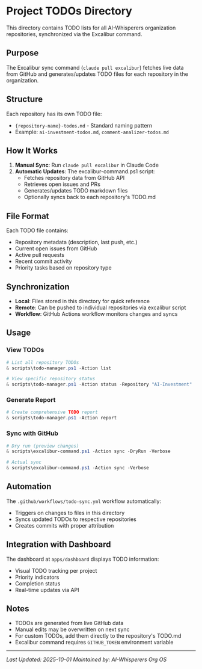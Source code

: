 # Project TODOs Directory

This directory contains TODO lists for all AI-Whisperers organization repositories, synchronized via the Excalibur command.

## Purpose

The Excalibur sync command (`claude pull excalibur`) fetches live data from GitHub and generates/updates TODO files for each repository in the organization.

## Structure

Each repository has its own TODO file:
- `{repository-name}-todos.md` - Standard naming pattern
- Example: `ai-investment-todos.md`, `comment-analizer-todos.md`

## How It Works

1. **Manual Sync**: Run `claude pull excalibur` in Claude Code
2. **Automatic Updates**: The excalibur-command.ps1 script:
   - Fetches repository data from GitHub API
   - Retrieves open issues and PRs
   - Generates/updates TODO markdown files
   - Optionally syncs back to each repository's TODO.md

## File Format

Each TODO file contains:
- Repository metadata (description, last push, etc.)
- Current open issues from GitHub
- Active pull requests
- Recent commit activity
- Priority tasks based on repository type

## Synchronization

- **Local**: Files stored in this directory for quick reference
- **Remote**: Can be pushed to individual repositories via excalibur script
- **Workflow**: GitHub Actions workflow monitors changes and syncs

## Usage

### View TODOs
```powershell
# List all repository TODOs
& scripts\todo-manager.ps1 -Action list

# View specific repository status
& scripts\todo-manager.ps1 -Action status -Repository "AI-Investment"
```

### Generate Report
```powershell
# Create comprehensive TODO report
& scripts\todo-manager.ps1 -Action report
```

### Sync with GitHub
```powershell
# Dry run (preview changes)
& scripts\excalibur-command.ps1 -Action sync -DryRun -Verbose

# Actual sync
& scripts\excalibur-command.ps1 -Action sync -Verbose
```

## Automation

The `.github/workflows/todo-sync.yml` workflow automatically:
- Triggers on changes to files in this directory
- Syncs updated TODOs to respective repositories
- Creates commits with proper attribution

## Integration with Dashboard

The dashboard at `apps/dashboard` displays TODO information:
- Visual TODO tracking per project
- Priority indicators
- Completion status
- Real-time updates via API

## Notes

- TODOs are generated from live GitHub data
- Manual edits may be overwritten on next sync
- For custom TODOs, add them directly to the repository's TODO.md
- Excalibur command requires `GITHUB_TOKEN` environment variable

---

*Last Updated: 2025-10-01*
*Maintained by: AI-Whisperers Org OS*
